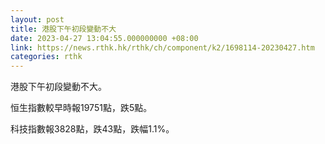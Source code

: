 ```yaml
---
layout: post
title: 港股下午初段變動不大
date: 2023-04-27 13:04:55.000000000 +08:00
link: https://news.rthk.hk/rthk/ch/component/k2/1698114-20230427.htm
categories: rthk
---
```


港股下午初段變動不大。

恒生指數較早時報19751點，跌5點。

科技指數報3828點，跌43點，跌幅1.1%。
